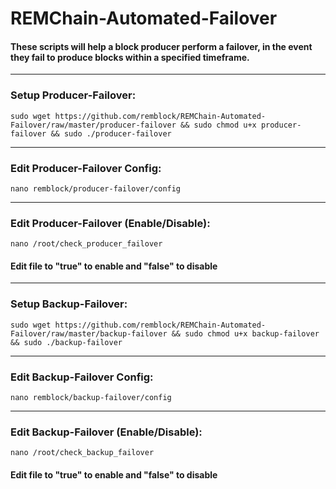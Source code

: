 # REMChain-Automated-Failover

#### These scripts will help a block producer perform a failover, in the event they fail to produce blocks within a specified timeframe.

***

### Setup Producer-Failover:

```
sudo wget https://github.com/remblock/REMChain-Automated-Failover/raw/master/producer-failover && sudo chmod u+x producer-failover && sudo ./producer-failover
```

***

### Edit Producer-Failover Config:

```
nano remblock/producer-failover/config
```

***

### Edit Producer-Failover (Enable/Disable):

```
nano /root/check_producer_failover
```

#### Edit file to "true" to enable and "false" to disable

***

### Setup Backup-Failover:

```
sudo wget https://github.com/remblock/REMChain-Automated-Failover/raw/master/backup-failover && sudo chmod u+x backup-failover && sudo ./backup-failover
```

***

### Edit Backup-Failover Config:

```
nano remblock/backup-failover/config
```

***

### Edit Backup-Failover (Enable/Disable):

```
nano /root/check_backup_failover
```

#### Edit file to "true" to enable and "false" to disable
